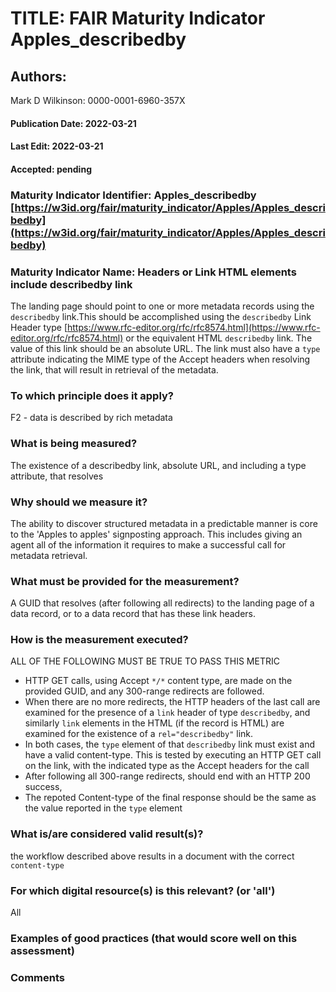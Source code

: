 # TITLE:  FAIR Maturity Indicator Apples_describedby

## Authors: 
Mark D Wilkinson: 0000-0001-6960-357X

#### Publication Date: 2022-03-21
#### Last Edit: 2022-03-21
#### Accepted: pending


### Maturity Indicator Identifier: Apples_describedby [https://w3id.org/fair/maturity_indicator/Apples/Apples_describedby](https://w3id.org/fair/maturity_indicator/Apples/Apples_describedby)

### Maturity Indicator Name:   Headers or Link HTML elements include describedby link

The landing page should point to one or more metadata records using the `describedby` link.This should be accomplished 
using the `describedby` Link Header type [https://www.rfc-editor.org/rfc/rfc8574.html](https://www.rfc-editor.org/rfc/rfc8574.html) or the equivalent HTML `describedby` link.
The value of this link should be an absolute URL. The link must also have a `type` attribute indicating the MIME type of the Accept headers when resolving the link, that will result in retrieval of the metadata.

### To which principle does it apply?
F2 - data is described by rich metadata

### What is being measured?

The existence of a describedby link, absolute URL, and including a type attribute, that resolves

### Why should we measure it?

The ability to discover structured metadata in a predictable manner is core to the 'Apples to apples' signposting approach.  This includes giving 
an agent all of the information it requires to make a successful call for metadata retrieval.

### What must be provided for the measurement?
A GUID that resolves (after following all redirects) to the landing page of a data record, or to a data record that has these link headers.


### How is the measurement executed?

ALL OF THE FOLLOWING MUST BE TRUE TO PASS THIS METRIC

   * HTTP GET calls, using Accept `*/*` content type, are made on the provided GUID, and any 300-range redirects are followed.  
   * When there are no more redirects, the HTTP headers of the last call are examined for the presence of a `link` header of type `describedby`, 
   and similarly `link` elements in the HTML (if the record is HTML) are examined for the existence of a `rel="describedby"` link.  
   * In both cases, the `type` element of that `describedby` link must exist and have a valid content-type.  This is tested by executing an HTTP GET call on the link, with the indicated type as the Accept headers for the call
   * After following all 300-range redirects, should end with an HTTP 200 success, 
   * The repoted Content-type of the final response should be the same as the value reported in the `type` element

### What is/are considered valid result(s)?
the workflow described above results in a document with the correct `content-type`

### For which digital resource(s) is this relevant? (or 'all')
All

### Examples of good practices (that would score well on this assessment)


### Comments
